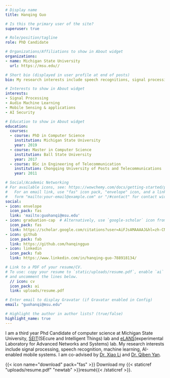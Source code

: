 ```yaml
---
# Display name
title: Hanqing Guo

# Is this the primary user of the site?
superuser: true

# Role/position/tagline
role: PhD Candidate

# Organizations/Affiliations to show in About widget
organizations:
- name: Michigan State University
  url: https://msu.edu//

# Short bio (displayed in user profile at end of posts)
bio: My research interests include speech recognitions, signal processing, machine learning, IoT applications.

# Interests to show in About widget
interests:
- Signal Processing
- Audio Machine Learning
- Mobile Sensing & applications
- AI Security

# Education to show in About widget
education:
  courses:
  - course: PhD in Computer Science
    institution: Michigan State University
    year: 2019
  - course: Master in Computer Science
    institution: Ball State University
    year: 2017
  - course: BSc in Engineering of Telecommunication
    institution: Chongqing University of Posts and Telecommunications
    year: 2011

# Social/Academic Networking
# For available icons, see: https://wowchemy.com/docs/getting-started/page-builder/#icons
#   For an email link, use "fas" icon pack, "envelope" icon, and a link in the
#   form "mailto:your-email@example.com" or "/#contact" for contact widget.
social:
- icon: envelope
  icon_pack: fas
  link: 'mailto:guohanqi@msu.edu'
- icon: graduation-cap  # Alternatively, use `google-scholar` icon from `ai` icon pack
  icon_pack: fas
  link: https://scholar.google.com/citations?user=AiFJsAMAAAAJ&hl=zh-CN&oi=ao
- icon: github
  icon_pack: fab
  link: https://github.com/hanqingguo
- icon: linkedin
  icon_pack: fab
  link: https://www.linkedin.com/in/hanqing-guo-788918134/

# Link to a PDF of your resume/CV.
# To use: copy your resume to `static/uploads/resume.pdf`, enable `ai` icons in `params.toml`,
# and uncomment the lines below.
  // icon: cv
  icon_pack: ai
  link: uploads/resume.pdf

# Enter email to display Gravatar (if Gravatar enabled in Config)
email: "guohanqi@msu.edu"

# Highlight the author in author lists? (true/false)
highlight_name: true
---
```


I am a third year Phd Candidate of computer science at Michigan State University, [SEIT](https://seit.egr.msu.edu/)(SEcure and Intelligent Things) lab and [eLANS](http://elansweb.cse.msu.edu/)(experimental Laboratory for Advanced Networks and Systems) lab. My research interests include signal processing, speech recognition, machine learning, AI-enabled mobile systems. I am co-advised by [Dr. Xiao Li](http://www.cse.msu.edu/~lxiao/) and [Dr. Qiben Yan](https://cse.msu.edu/~qyan/).


{{< icon name="download" pack="fas" >}} Download my {{< staticref "uploads/resume.pdf" "newtab" >}}resumé{{< /staticref >}}.
